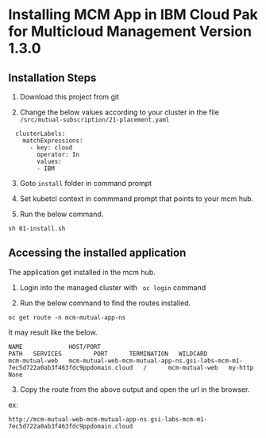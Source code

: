 # Installing MCM App in IBM Cloud Pak for Multicloud Management Version 1.3.0 

## Installation Steps

1. Download this project from git

2. Change the below values according to your cluster in the file `/src/mutual-subscription/21-placement.yaml` 

```
  clusterLabels:
    matchExpressions:
      - key: cloud
        operator: In
        values:
        - IBM
```

3. Goto `install` folder in command prompt

4. Set kubetcl context in commmand prompt that points to your mcm hub.

5. Run the below command.

```
sh 01-install.sh
```

## Accessing the installed application

The application get installed in the mcm hub.

1. Login into the managed cluster with ` oc login`  command

2. Run the below command to find the routes installed.

```
oc get route -n mcm-mutual-app-ns
```

It may result like the below.
```
NAME             HOST/PORT                                                                                                                 PATH   SERVICES         PORT      TERMINATION   WILDCARD
mcm-mutual-web   mcm-mutual-web-mcm-mutual-app-ns.gsi-labs-mcm-m1-7ec5d722a0ab3f463fdc9ppdomain.cloud   /      mcm-mutual-web   my-http                 None
```

3. Copy the route from the above output and open the url in the browser.

ex:
```
http://mcm-mutual-web-mcm-mutual-app-ns.gsi-labs-mcm-m1-7ec5d722a0ab3f463fdc9ppdomain.cloud
```
